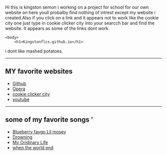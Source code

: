 Hi this is kingston semon i working on a project for school for our own website on here youll probalby find nothing of intrest except my website i created.Also if you click on a link and it appears not to work like the cookie city one just type in cookie clicker city into your searcch bar and find the website. It appears as some of the links dont work.
<!DOCTYPE html>

<html lang="en">
	<head>
		<meta charset="utf-8" />
<!-- This is the title that will show up in the browser tab -->
		<title> https://github.com/Kingstonflcs/Kingstonflcs.github.io” 	</title>
		<meta name="description" content="" />
		<meta name="author" content="Kingstonflcs" />
		<meta name="viewport" content="width=device-width, initial-scale=1" />
	</head>

	<body>
		<h1>Kingstonflcs.github.io</h1>
<p>i dont like mashed potatoes.</p>
<hr>
<h2>MY favorite websites</h2>
<ul>
    <li><a href="https://github.com/"> Github</a></li>
    <li><a href="https://www.opera.com/">Opera</a></li>
    <li><a href="https://cookieclickercity.com/">cookie clicker city</a></li>
    <li><a href="https://www.youtube.com/">youtube</a></li>
</ul>
<hr>
<h2>some of my favorite songs ’</h2>
<ul>
    <li><a href="Lil Mosey">Blueberry faygo Lil mosey</a></li>
    <li><a href="A boogie wit the hoodie feat Kodak Black">Drowning</a></li>
    <li><a href="The Living Tombstone ">My Oridinary Life</a></li>
    <li><a href="Chillmadeit">when the world end</a></li>   
</ul>
	</body>
</html>
